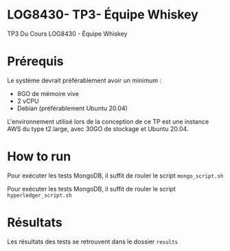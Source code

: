 # LOG8430- TP3- Équipe Whiskey
TP3 Du Cours LOG8430 - Équipe Whiskey

# Prérequis
Le système devrait préférablement avoir un minimum :
- 8GO de mémoire vive
- 2 vCPU
- Debian (préférablement Ubuntu 20.04)

L'environnement utilisé lors de la conception de ce TP est une instance AWS du type t2.large, avec 30GO de stockage et Ubuntu 20.04.

# How to run
Pour exécuter les tests MongoDB, il suffit de rouler le script `mongo_script.sh`

Pour exécuter les tests MongoDB, il suffit de rouler le script `hyperledger_script.sh`

# Résultats
Les résultats des tests se retrouvent dans le dossier `results`